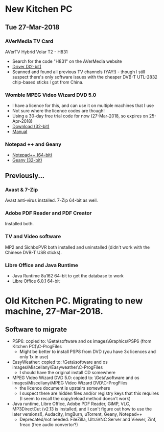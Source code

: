 # New Kitchen PC

## Tue 27-Mar-2018
### AVerMedia TV Card
AVerTV Hybrid Volar T2 - H831
- Search for the code "H831" on the AVerMedia website
- [Driver (32-bit)](http://www.avermedia.com/tv_more/download/avertv_hybrid_volar_t2#ans_part)
- Scanned and found all previous TV channels (YAY!) - though I still suspect there's only software issues with the cheaper DVB-T UTL-2832 chip-based sticks I got from China.

### Womble MPEG Video Wizard DVD 5.0
- I have a licence for this, and can use it on multiple machines that I use
- Not sure where the licence codes are though!
- Using a 30-day free trial code for now (27-Mar-2018, so expires on 25-Apr-2018)
- [Download (32-bit)](http://www.womble.com/download/)
- [Manual](http://www.womble.com/docs/dvd-guide.pdf)

### Notepad ++ and Geany
- [Notepad++ (64-bit)](https://notepad-plus-plus.org/)
- [Geany (32-bit)](https://www.geany.org/)

## Previously...
### Avast & 7-Zip
Avast anti-virus installed.  7-Zip 64-bit as well.

### Adobe PDF Reader and PDF Creator
Installed both.

### TV and Video software
MP2 and SichboPVR both installed and uninstalled (didn't work with the Chinese DVB-T USB sticks).

### Libre Office and Java Runtime
- Java Runtime 8u162 64-bit to get the database to work
- Libre Office 6.0.1 64-bit

# Old Kitchen PC.  Migrating to new machine, 27-Mar-2018.
## Software to migrate
- PSP6: copied to: \\Geta\software and os images\Graphics\PSP6 (from Kitchen PC)\C-ProgFiles
  - Might be better to install PSP8 from DVD (you have 3x licences and only 1x in use)
- EasyWeather: copied to: \\Geta\software and os images\Miscellany\Easyweather\C-ProgFiles
  - I should have the original install CD somewhere
- MPEG Video Wizard DVD 5.0: copied to: \\Geta\software and os images\Miscellany\MPEG Video Wizard DVD\C-ProgFiles
  - the licence document is upstairs somewhere
  - I suspect there are hidden files and/or registry keys that this requires (I seem to recall the copy/reload method doesn't work)
- Java runtime, Libre Office, Adobe PDF Reader, GiMP, VLC, MP3DirectCut (v2.13 is installed, and I can't figure out how to use the later versions!), Audacity, ImgBurn, uTorrent, Geany, Notepad++
  - Deprecated/not needed: FileZilla, UltraVNC Server and Viewer, Zinf, freac (free audio convertor?)
